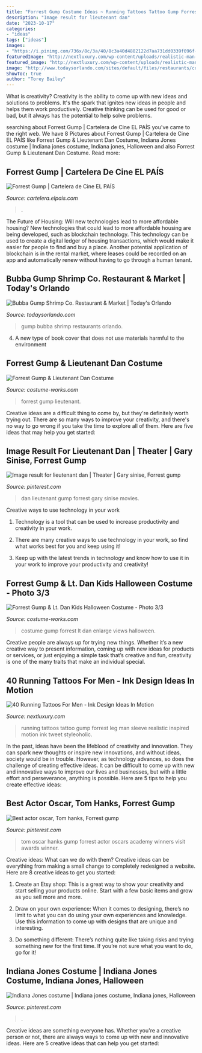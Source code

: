 ```yaml
---
title: "Forrest Gump Costume Ideas ~ Running Tattoos Tattoo Gump Forrest Leg Man Sleeve Realistic Inspired Motion Ink Tweet Styleoholic"
description: "Image result for lieutenant dan"
date: "2023-10-17"
categories:
- "ideas"
tags: ["ideas"]
images:
- "https://i.pinimg.com/736x/8c/3a/40/8c3a40d4882122d7aa731dd0339f096f--s-movies-movie-tv.jpg?b=t"
featuredImage: "http://nextluxury.com/wp-content/uploads/realistic-man-running-in-street-leg-sleeve-tattoo-for-guys.jpg"
featured_image: "http://nextluxury.com/wp-content/uploads/realistic-man-running-in-street-leg-sleeve-tattoo-for-guys.jpg"
image: "http://www.todaysorlando.com/sites/default/files/restaurants/cover/DSC03644.jpg"
ShowToc: true
author: "Torey Bailey"
---
```



What is creativity?
Creativity is the ability to come up with new ideas and solutions to problems. It's the spark that ignites new ideas in people and helps them work productively. Creative thinking can be used for good or bad, but it always has the potential to help solve problems.

	

		
searching about Forrest Gump | Cartelera de Cine EL PAÍS you've came to the right web. We have 8 Pictures about Forrest Gump | Cartelera de Cine EL PAÍS like Forrest Gump &amp; Lieutenant Dan Costume, Indiana Jones costume | Indiana jones costume, Indiana jones, Halloween and also Forrest Gump &amp; Lieutenant Dan Costume. Read more:
		
    
## Forrest Gump | Cartelera De Cine EL PAÍS

<img loading=lazy src="https://cartelera.elpais.com/assets/uploads/2019/10/18030147/C_11099-700x1024.jpg" onerror="this.onerror=null;this.src='https://tse3.mm.bing.net/th?id=OIP.BMZvvuO-uK5BvxfnWC6dYAHaK1&amp;pid=15.1';" alt="Forrest Gump | Cartelera de Cine EL PAÍS">

_Source: cartelera.elpais.com_

>. 

	

The Future of Housing: Will new technologies lead to more affordable housing?
New technologies that could lead to more affordable housing are being developed, such as blockchain technology. This technology can be used to create a digital ledger of housing transactions, which would make it easier for people to find and buy a place. Another potential application of blockchain is in the rental market, where leases could be recorded on an app and automatically renew without having to go through a human tenant.

    
## Bubba Gump Shrimp Co. Restaurant &amp; Market | Today&#039;s Orlando

<img loading=lazy src="http://www.todaysorlando.com/sites/default/files/restaurants/cover/DSC03644.jpg" onerror="this.onerror=null;this.src='https://tse2.mm.bing.net/th?id=OIP._SwXCwR0b15ZJKa6oGInYwHaEc&amp;pid=15.1';" alt="Bubba Gump Shrimp Co. Restaurant &amp; Market | Today&#039;s Orlando">

_Source: todaysorlando.com_

>gump bubba shrimp restaurants orlando. 

	

4. A new type of book cover that does not use materials harmful to the environment 

    
## Forrest Gump &amp; Lieutenant Dan Costume

<img loading=lazy src="https://photos.costume-works.com/full/forrest_gump_n_lieutenant_dan3.jpg" onerror="this.onerror=null;this.src='https://tse3.mm.bing.net/th?id=OIP.PMGdtPN9c0_SjqG1L_k2ggHaJl&amp;pid=15.1';" alt="Forrest Gump &amp; Lieutenant Dan Costume">

_Source: costume-works.com_

>forrest gump lieutenant. 

	

Creative ideas are a difficult thing to come by, but they're definitely worth trying out. There are so many ways to improve your creativity, and there's no way to go wrong if you take the time to explore all of them. Here are five ideas that may help you get started: 

    
## Image Result For Lieutenant Dan | Theater | Gary Sinise, Forrest Gump

<img loading=lazy src="https://i.pinimg.com/736x/8c/3a/40/8c3a40d4882122d7aa731dd0339f096f--s-movies-movie-tv.jpg?b=t" onerror="this.onerror=null;this.src='https://tse1.mm.bing.net/th?id=OIP.A40H6dq7mBcL_e9krLA85gHaLa&amp;pid=15.1';" alt="Image result for lieutenant dan | Theater | Gary sinise, Forrest gump">

_Source: pinterest.com_

>dan lieutenant gump forrest gary sinise movies. 

	

Creative ways to use technology in your work
1. Technology is a tool that can be used to increase productivity and creativity in your work.
2. There are many creative ways to use technology in your work, so find what works best for you and keep using it!

3. Keep up with the latest trends in technology and know how to use it in your work to improve your productivity and creativity!

    
## Forrest Gump &amp; Lt. Dan Kids Halloween Costume - Photo 3/3

<img loading=lazy src="https://photos.costume-works.com/full/forrest_gump_n_lt_dan2.jpg" onerror="this.onerror=null;this.src='https://tse1.mm.bing.net/th?id=OIP.W-Ch2Nul_gFOC1bwJY_pNgHaJ3&amp;pid=15.1';" alt="Forrest Gump &amp; Lt. Dan Kids Halloween Costume - Photo 3/3">

_Source: costume-works.com_

>costume gump forrest lt dan enlarge views halloween. 

	

Creative people are always up for trying new things. Whether it’s a new creative way to present information, coming up with new ideas for products or services, or just enjoying a simple task that’s creative and fun, creativity is one of the many traits that make an individual special.

    
## 40 Running Tattoos For Men - Ink Design Ideas In Motion

<img loading=lazy src="http://nextluxury.com/wp-content/uploads/realistic-man-running-in-street-leg-sleeve-tattoo-for-guys.jpg" onerror="this.onerror=null;this.src='https://tse2.mm.bing.net/th?id=OIP.PX7xnLx9Sb2KoHG6CEVOXQHaHa&amp;pid=15.1';" alt="40 Running Tattoos For Men - Ink Design Ideas In Motion">

_Source: nextluxury.com_

>running tattoos tattoo gump forrest leg man sleeve realistic inspired motion ink tweet styleoholic. 

	

In the past, ideas have been the lifeblood of creativity and innovation. They can spark new thoughts or inspire new innovations, and without ideas, society would be in trouble. However, as technology advances, so does the challenge of creating effective ideas. It can be difficult to come up with new and innovative ways to improve our lives and businesses, but with a little effort and perseverance, anything is possible. Here are 5 tips to help you create effective ideas: 
    
## Best Actor Oscar, Tom Hanks, Forrest Gump

<img loading=lazy src="https://i.pinimg.com/originals/bd/cf/d5/bdcfd50fd78317b8c2b59a5a5f28b774.jpg" onerror="this.onerror=null;this.src='https://tse4.mm.bing.net/th?id=OIP.d1-U6aM_ITa7aFo_oo6vugAAAA&amp;pid=15.1';" alt="Best actor oscar, Tom hanks, Forrest gump">

_Source: pinterest.com_

>tom oscar hanks gump forrest actor oscars academy winners visit awards winner. 

	

Creative ideas: What can we do with them?
Creative ideas can be everything from making a small change to completely redesigned a website. Here are 8 creative ideas to get you started:
1. Create an Etsy shop: This is a great way to show your creativity and start selling your products online. Start with a few basic items and grow as you sell more and more.

2. Draw on your own experience: When it comes to designing, there’s no limit to what you can do using your own experiences and knowledge. Use this information to come up with designs that are unique and interesting.

3. Do something different: There’s nothing quite like taking risks and trying something new for the first time. If you’re not sure what you want to do, go for it!

    
## Indiana Jones Costume | Indiana Jones Costume, Indiana Jones, Halloween

<img loading=lazy src="https://i.pinimg.com/originals/45/5c/54/455c54468175900081aed9f4e41f1a87.jpg" onerror="this.onerror=null;this.src='https://tse2.mm.bing.net/th?id=OIP.s1gpJkak7WlGxeYOc1fx1AHaJ4&amp;pid=15.1';" alt="Indiana Jones costume | Indiana jones costume, Indiana jones, Halloween">

_Source: pinterest.com_

>. 

	

Creative ideas are something everyone has. Whether you're a creative person or not, there are always ways to come up with new and innovative ideas. Here are 5 creative ideas that can help you get started: 

